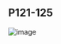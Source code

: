 ## P121-125
![image](https://user-images.githubusercontent.com/80054116/193393116-bdefb128-f4a0-4866-8ffd-a0a718ddf1ae.png)
